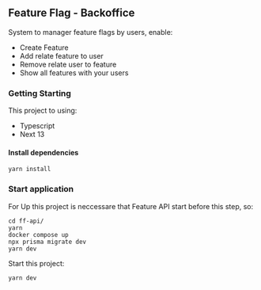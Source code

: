 ## Feature Flag - Backoffice

System to manager feature flags by users, enable:

- Create Feature
- Add relate feature to user
- Remove relate user to feature
- Show all features with your users
### Getting Starting

This project to using:

- Typescript
- Next 13

#### Install dependencies

```
yarn install
```
### Start application

For Up this project is neccessare that Feature API start before this step, so:

```
cd ff-api/
yarn
docker compose up
npx prisma migrate dev
yarn dev
```

Start this project:

```
yarn dev
```
